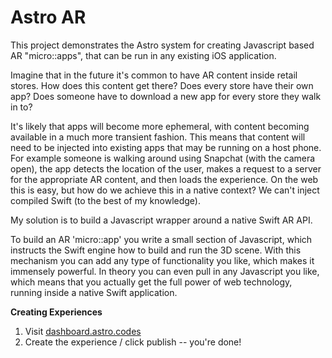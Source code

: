 # Astro AR

This project demonstrates the Astro system for creating Javascript based AR "micro::apps",
that can be run in any existing iOS application.

Imagine that in the future it's common to have AR content inside retail stores. How does this
content get there? Does every store have their own app? Does someone have to download a new
app for every store they walk in to?

It's likely that apps will become more ephemeral, with content becoming available
in a much more transient fashion. This means that content will need to be injected
into existing apps that may be running on a host phone. For example someone is walking around
using Snapchat (with the camera open), the app detects the location of the user, makes a request
to a server for the appropriate AR content, and then loads the experience. On the web this is
easy, but how do we achieve this in a native context? We can't inject compiled Swift (to the best
  of my knowledge).

My solution is to build a Javascript wrapper around a native Swift AR API.

To build an AR 'micro::app' you write a small section of Javascript, which instructs the Swift
engine how to build and run the 3D scene. With this mechanism you can add any type of functionality
you like, which makes it immensely powerful. In theory you can even pull in any Javascript you like,
which means that you actually get the full power of web technology, running inside a native Swift application.

**Creating Experiences**

1. Visit [dashboard.astro.codes](https://dashboard.astro.codes)
2. Create the experience / click publish -- you're done!

<!-- end -->
